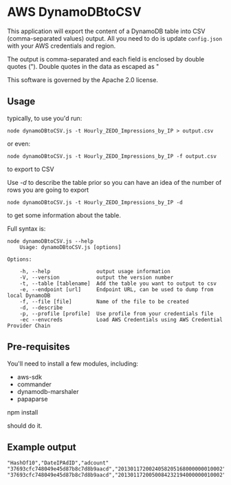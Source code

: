 # AWS DynamoDBtoCSV

This application will export the content of a DynamoDB table into CSV (comma-separated values) output. All you need to do is update `config.json` with your AWS credentials and region.

The output is comma-separated and each field is enclosed by double quotes ("). Double quotes in the data as escaped as \"

This software is governed by the Apache 2.0 license.

## Usage

typically, to use you'd run:

    node dynamoDBtoCSV.js -t Hourly_ZEDO_Impressions_by_IP > output.csv

or even:

    node dynamoDBtoCSV.js -t Hourly_ZEDO_Impressions_by_IP -f output.csv

to export to CSV

Use _-d_ to describe the table prior so you can have an idea of the number of rows you are going to export

    node dynamoDBtoCSV.js -t Hourly_ZEDO_Impressions_by_IP -d

to get some information about the table.

Full syntax is:

    node dynamoDBtoCSV.js --help
    	Usage: dynamoDBtoCSV.js [options]

    Options:

    	-h, --help               output usage information
    	-V, --version            output the version number
    	-t, --table [tablename]  Add the table you want to output to csv
    	-e, --endpoint [url]     Endpoint URL, can be used to dump from local DynamoDB
    	-f, --file [file]        Name of the file to be created
    	-d, --describe
    	-p, --profile [profile]  Use profile from your credentials file
    	-ec --envcreds           Load AWS Credentials using AWS Credential Provider Chain

## Pre-requisites

You'll need to install a few modules, including:

- aws-sdk
- commander
- dynamodb-marshaler
- papaparse

npm install

should do it.

## Example output

    "HashOf10","DateIPAdID","adcount"
    "37693cfc748049e45d87b8c7d8b9aacd","2013011720024058205168000000010002","1"
    "37693cfc748049e45d87b8c7d8b9aacd","2013011720050084232194000000010002","1"
